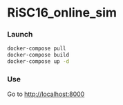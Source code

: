 # RiSC16_online_sim

### Launch

```bash
docker-compose pull
docker-compose build
docker-compose up -d
```

### Use

Go to [http://localhost:8000](http://localhost:8000)
